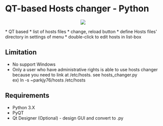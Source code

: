 # QT-based Hosts changer - Python
<p align="center"><img src="https://github.com/parkjy76/hosts_changer/blob/master/images/hosts_changer.png"></p>
* QT based
* list of hosts files
* change, reload button
* define Hosts files' directory in settings of menu
* double-click to edit hosts in list-box

## Limitation
* No support Windows
* Only a user who have administrative rights is able to use hosts changer because you need to link at /etc/hosts. see hosts_changer.py  
ex) ln -s ~parkjy76/hosts /etc/hosts

## Requirements
* Python 3.X
* PyQT
* Qt Designer (Optional) - design GUI and convert to .py
